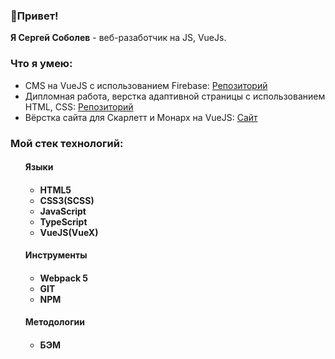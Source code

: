 <h3>👋Привет! </h3> <b> Я Сергей Соболев</b> - веб-разаботчик на JS, VueJs. 
<br>
<h3> Что я умею: </h3>
  <ul> 
    <li> CMS на VueJS с использованием Firebase: <a href="https://github.com/Fuzik762/cmsVue"> Репозиторий </a>
    <li> Дипломная работа, верстка адаптивной страницы с использованием HTML, CSS: <a href="https://github.com/Fuzik762/netology_lessons"> Репозиторий </a>
    <li> Вёрстка сайта для Скарлетт и Монарх на VueJS: <a href="https://websm.io"> Сайт </a>
  </ul>
  
<h3> Мой стек технологий: </h3>
  <ul>
    <h4> Языки <h4>
    <ul>
      <li> HTML5
      <li> CSS3(SCSS)
      <li> JavaScript
      <li> TypeScript
      <li> VueJS(VueX)
    </ul>
    <h4> Инструменты <h4>
    <ul>
      <li> Webpack 5
      <li> GIT
      <li> NPM
    </ul>
    <h4> Методологии <h4>
    <ul>
      <li> БЭМ
    </ul>
  </ul>
